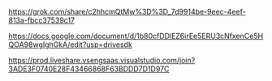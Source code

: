 https://grok.com/share/c2hhcmQtMw%3D%3D_7d9914be-9eec-4eef-813a-fbcc37539c17

https://docs.google.com/document/d/1b80cfDDlEZ6irEe5ERU3cNfxenCe5HQOA98wgIghGkA/edit?usp=drivesdk



https://prod.liveshare.vsengsaas.visualstudio.com/join?3ADE3F0740E28F43466868F63BDDD7D1D97C

